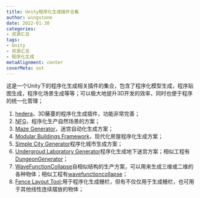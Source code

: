 ```yaml
---
title: Unity程序化生成插件合集
author: wingstone
date: 2022-01-30
categories:
- 资源汇总
tags:
- Unity
- 资源汇总
- 程序化生成
metaAlignment: center
coverMeta: out
---
```


这是一个Unity下的程序化生成相关插件的集合，包含了程序化模型生成，程序贴图生成，程序化场景生成等等；可以极大地提升3D开发的效率，同时也便于程序的统一化管理；
<!--more-->

1. [hedera](https://github.com/radiatoryang/hedera)，3D藤蔓的程序化生成插件，功能非常完善；
2. [NFG](https://assetstore.unity.com/packages/tools/level-design/nfg-natural-formations-generator-plugin-lite-128239)，程序化生产自然场景的方案；
3. [Maze Generator](https://assetstore.unity.com/packages/tools/modeling/maze-generator-38689)，迷宫自动化生成方案；
4. [Modular Buildings Framework](https://assetstore.unity.com/packages/tools/modeling/modular-buildings-framework-123671)，现代化房屋程序化生成方案；
5. [Simple City Generator](https://assetstore.unity.com/packages/tools/modeling/simple-city-generator-164439)程序化城市生成方案；
6. [Undergroud Laboratory Generator](https://assetstore.unity.com/packages/tools/modeling/undergroud-laboratory-generator-179509)程序化生成地下迷宫方案；相似工程有[DungeonGenerator](https://github.com/jongallant/DungeonGenerator)；
7. [WaveFunctionCollapse](https://github.com/mxgmn/WaveFunctionCollapse)自相似结构的生产方案，可以用来生成三维或二维的各种物体；相似工程有[wavefunctioncollapse](https://github.com/marian42/wavefunctioncollapse)；
8. [Fence Layout Tool](https://assetstore.unity.com/packages/tools/utilities/fence-layout-tool-162856);用于程序化生成栅栏，但有不仅仅用于生成栅栏，也可用于其他线性连续摆放的物体；
